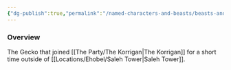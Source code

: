 ```yaml
---
{"dg-publish":true,"permalink":"/named-characters-and-beasts/beasts-and-animals/mannnnnn/","tags":["NPC"],"updated":"2025-08-11T11:53:32.094+01:00"}
---
```



### Overview
The Gecko that joined [[The Party/The Korrigan\|The Korrigan]] for a short time outside of [[Locations/Ehobel/Saleh Tower\|Saleh Tower]].